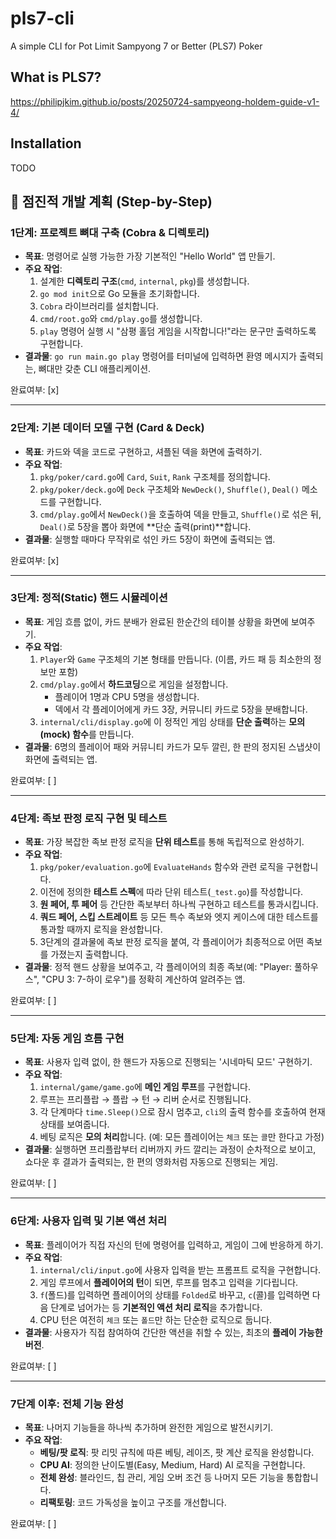 # pls7-cli

A simple CLI for Pot Limit Sampyong 7 or Better (PLS7) Poker

## What is PLS7?

https://philipjkim.github.io/posts/20250724-sampyeong-holdem-guide-v1-4/

## Installation

TODO

## 📝 점진적 개발 계획 (Step-by-Step)

### **1단계: 프로젝트 뼈대 구축 (Cobra & 디렉토리)**

* **목표**: 명령어로 실행 가능한 가장 기본적인 "Hello World" 앱 만들기.
* **주요 작업**:
    1.  설계한 **디렉토리 구조**(`cmd`, `internal`, `pkg`)를 생성합니다.
    2.  `go mod init`으로 Go 모듈을 초기화합니다.
    3.  `Cobra` 라이브러리를 설치합니다.
    4.  `cmd/root.go`와 `cmd/play.go`를 생성합니다.
    5.  `play` 명령어 실행 시 "삼평 홀덤 게임을 시작합니다!"라는 문구만 출력하도록 구현합니다.
* **결과물**: `go run main.go play` 명령어를 터미널에 입력하면 환영 메시지가 출력되는, 뼈대만 갖춘 CLI 애플리케이션.

완료여부: [x]

---

### **2단계: 기본 데이터 모델 구현 (Card & Deck)**

* **목표**: 카드와 덱을 코드로 구현하고, 셔플된 덱을 화면에 출력하기.
* **주요 작업**:
    1.  `pkg/poker/card.go`에 `Card`, `Suit`, `Rank` 구조체를 정의합니다.
    2.  `pkg/poker/deck.go`에 `Deck` 구조체와 `NewDeck()`, `Shuffle()`, `Deal()` 메소드를 구현합니다.
    3.  `cmd/play.go`에서 `NewDeck()`을 호출하여 덱을 만들고, `Shuffle()`로 섞은 뒤, `Deal()`로 5장을 뽑아 화면에 **단순 출력(print)**합니다.
* **결과물**: 실행할 때마다 무작위로 섞인 카드 5장이 화면에 출력되는 앱.

완료여부: [x]

---

### **3단계: 정적(Static) 핸드 시뮬레이션**

* **목표**: 게임 흐름 없이, 카드 분배가 완료된 한순간의 테이블 상황을 화면에 보여주기.
* **주요 작업**:
    1.  `Player`와 `Game` 구조체의 기본 형태를 만듭니다. (이름, 카드 패 등 최소한의 정보만 포함)
    2.  `cmd/play.go`에서 **하드코딩**으로 게임을 설정합니다.
        * 플레이어 1명과 CPU 5명을 생성합니다.
        * 덱에서 각 플레이어에게 카드 3장, 커뮤니티 카드로 5장을 분배합니다.
    3.  `internal/cli/display.go`에 이 정적인 게임 상태를 **단순 출력**하는 **모의(mock) 함수**를 만듭니다.
* **결과물**: 6명의 플레이어 패와 커뮤니티 카드가 모두 깔린, 한 판의 정지된 스냅샷이 화면에 출력되는 앱.

완료여부: [ ]

---

### **4단계: 족보 판정 로직 구현 및 테스트**

* **목표**: 가장 복잡한 족보 판정 로직을 **단위 테스트**를 통해 독립적으로 완성하기.
* **주요 작업**:
    1.  `pkg/poker/evaluation.go`에 `EvaluateHands` 함수와 관련 로직을 구현합니다.
    2.  이전에 정의한 **테스트 스펙**에 따라 단위 테스트(`_test.go`)를 작성합니다.
    3.  **원 페어, 투 페어** 등 간단한 족보부터 하나씩 구현하고 테스트를 통과시킵니다.
    4.  **쿼드 페어, 스킵 스트레이트** 등 모든 특수 족보와 엣지 케이스에 대한 테스트를 통과할 때까지 로직을 완성합니다.
    5.  3단계의 결과물에 족보 판정 로직을 붙여, 각 플레이어가 최종적으로 어떤 족보를 가졌는지 출력합니다.
* **결과물**: 정적 핸드 상황을 보여주고, 각 플레이어의 최종 족보(예: "Player: 풀하우스", "CPU 3: 7-하이 로우")를 정확히 계산하여 알려주는 앱.

완료여부: [ ]

---

### **5단계: 자동 게임 흐름 구현**

* **목표**: 사용자 입력 없이, 한 핸드가 자동으로 진행되는 '시네마틱 모드' 구현하기.
* **주요 작업**:
    1.  `internal/game/game.go`에 **메인 게임 루프**를 구현합니다.
    2.  루프는 프리플랍 → 플랍 → 턴 → 리버 순서로 진행됩니다.
    3.  각 단계마다 `time.Sleep()`으로 잠시 멈추고, `cli`의 출력 함수를 호출하여 현재 상태를 보여줍니다.
    4.  베팅 로직은 **모의 처리**합니다. (예: 모든 플레이어는 `체크` 또는 `콜`만 한다고 가정)
* **결과물**: 실행하면 프리플랍부터 리버까지 카드 깔리는 과정이 순차적으로 보이고, 쇼다운 후 결과가 출력되는, 한 편의 영화처럼 자동으로 진행되는 게임.

완료여부: [ ]

---

### **6단계: 사용자 입력 및 기본 액션 처리**

* **목표**: 플레이어가 직접 자신의 턴에 명령어를 입력하고, 게임이 그에 반응하게 하기.
* **주요 작업**:
    1.  `internal/cli/input.go`에 사용자 입력을 받는 프롬프트 로직을 구현합니다.
    2.  게임 루프에서 **플레이어의 턴**이 되면, 루프를 멈추고 입력을 기다립니다.
    3.  `f`(폴드)를 입력하면 플레이어의 상태를 `Folded`로 바꾸고, `c`(콜)를 입력하면 다음 단계로 넘어가는 등 **기본적인 액션 처리 로직**을 추가합니다.
    4.  CPU 턴은 여전히 `체크` 또는 `폴드`만 하는 단순한 로직으로 둡니다.
* **결과물**: 사용자가 직접 참여하여 간단한 액션을 취할 수 있는, 최초의 **플레이 가능한 버전**.

완료여부: [ ]

---

### **7단계 이후: 전체 기능 완성**

* **목표**: 나머지 기능들을 하나씩 추가하며 완전한 게임으로 발전시키기.
* **주요 작업**:
    * **베팅/팟 로직**: 팟 리밋 규칙에 따른 베팅, 레이즈, 팟 계산 로직을 완성합니다.
    * **CPU AI**: 정의한 난이도별(Easy, Medium, Hard) AI 로직을 구현합니다.
    * **전체 완성**: 블라인드, 칩 관리, 게임 오버 조건 등 나머지 모든 기능을 통합합니다.
    * **리팩토링**: 코드 가독성을 높이고 구조를 개선합니다.

완료여부: [ ]
